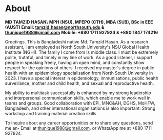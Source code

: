 # About
**MD TAMZID HASAN**\\
**MPH (NSU), MPEPO (CTH), MBA (SUB), BSc in EEE (AUST)**
**Email: tamzid.hasan@northsouth.edu & thunique1988@gmail.com**
**Mobile: +880 1711 927924 & +880 1847 174216**

Greetings, This is Bangladeshi native Md. Tamzid Hasan. As a research assistant, I am employed at North South University's NSU Global Health Institute (NGHI). The family I come from is middle class. I must be extremely polite, truthful, and timely in my line of work. As a good listener, I support people in speaking freely, having an open mind, and constantly show respect for the opinions of others.
I received my master's degree in public health with an epidemiology specialisation from North South University in 2023. I have a special interest in epidemiology, immunisations, public health surveillance, mother and child health, and sexual and reproductive health.

My ability to multitask successfully is enhanced by my strong leadership and interpersonal communication skills, which enable me to work well in teams and groups. Good collaboration with EPI, MNC&AH, DGHS, MoHFW, Bangladesh, and other international organisations is also important. Strong workshop and training material creation skills.

To inquire about any career opportunities or to share any questions, send me an- 
Email at thunique1988@gmail.com. or WhatsApp me at +880 1711 927924.

